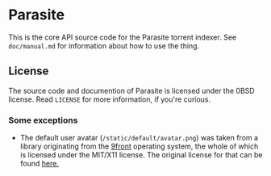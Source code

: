 # Parasite

This is the core API source code for the Parasite torrent indexer. See
`doc/manual.md` for information about how to use the thing.

## License

The source code and documention of Parasite is licensed under the 0BSD license.
Read `LICENSE` for more information, if you're curious. 

### Some exceptions

- The default user avatar (`/static/default/avatar.png`) was taken from a
  library originating from the [9front](http://9front.org/) operating system,
  the whole of which is licensed under the MIT/X11 license. The original license
  for that can be found
  [here.](https://github.com/rdbyk/9front/blob/master/lib/legal/mit)
